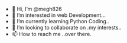 - 👋 Hi, I’m @megh826
- 👀 I’m interested in web Development...
- 🌱 I’m currently learning Python Coding..
- 💞️ I’m looking to collaborate on .my interests..
- 📫 How to reach me ..over there.

<!---
megh826/megh826 is a ✨ special ✨ repository because its `README.md` (this file) appears on your GitHub profile.
You can click the Preview link to take a look at your changes.
--->
